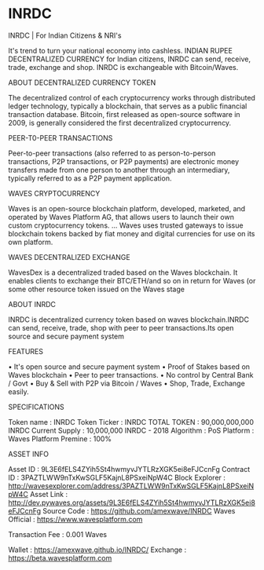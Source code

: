 # INRDC

INRDC | For Indian Citizens & NRI's

It's trend to turn your national economy into cashless.
INDIAN RUPEE DECENTRALIZED CURRENCY for Indian citizens, INRDC can send, receive, trade, exchange and shop. INRDC is exchangeable with Bitcoin/Waves.

ABOUT DECENTRALIZED CURRENCY TOKEN

The decentralized control of each cryptocurrency works through distributed ledger technology, typically a blockchain, that serves as a public financial transaction database. Bitcoin, first released as open-source software in 2009, is generally considered the first decentralized cryptocurrency.

PEER-T0-PEER TRANSACTIONS

Peer-to-peer transactions (also referred to as person-to-person transactions, P2P transactions, or P2P payments) are electronic money transfers made from one person to another through an intermediary, typically referred to as a P2P payment application.

WAVES CRYPTOCURRENCY

Waves is an open-source blockchain platform, developed, marketed, and operated by Waves Platform AG, that allows users to launch their own custom cryptocurrency tokens. ... Waves uses trusted gateways to issue blockchain tokens backed by fiat money and digital currencies for use on its own platform.


WAVES DECENTRALIZED EXCHANGE

WavesDex is a decentralized traded based on the Waves blockchain. It enables clients to exchange their BTC/ETH/and so on in return for Waves (or some other resource token issued on the Waves stage

ABOUT INRDC

INRDC is decentralized currency token based on waves blockchain.INRDC can send, receive, trade, shop with peer to peer transactions.Its open source and secure payment system


FEATURES

•   It's open source and secure payment system
•   Proof of Stakes based on Waves blockchain
•   Peer to peer transactions.
•   No control by Central Bank / Govt
•   Buy & Sell with P2P via Bitcoin / Waves
•   Shop, Trade, Exchange easily.

SPECIFICATIONS

Token name      : INRDC
Token Ticker    : INRDC
TOTAL TOKEN        : 90,000,000,000 INRDC
Current Supply     : 10,000,000 INRDC - 2018
Algorithm       : PoS
Platform           : Waves Platform
Premine           : 100%

ASSET INFO

Asset ID        : 9L3E6fELS4ZYih5St4hwmyvJYTLRzXGK5ei8eFJCcnFg
Contract ID     : 3PAZTLWW9nTxKwSGLF5KajnL8PSxeiNpW4C
Block Explorer  : http://wavesexplorer.com/address/3PAZTLWW9nTxKwSGLF5KajnL8PSxeiNpW4C
Asset Link      : http://dev.pywaves.org/assets/9L3E6fELS4ZYih5St4hwmyvJYTLRzXGK5ei8eFJCcnFg
Source Code     : https://github.com/amexwave/INRDC
Waves Official  : https://www.wavesplatform.com

Transaction Fee : 0.001 Waves

Wallet        : https://amexwave.github.io/INRDC/
Exchange      : https://beta.wavesplatform.com
